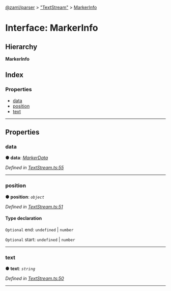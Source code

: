[@zaml/parser](../README.md) > ["TextStream"](../modules/_textstream_.md) > [MarkerInfo](../interfaces/_textstream_.markerinfo.md)

# Interface: MarkerInfo

## Hierarchy

**MarkerInfo**

## Index

### Properties

* [data](_textstream_.markerinfo.md#data)
* [position](_textstream_.markerinfo.md#position)
* [text](_textstream_.markerinfo.md#text)

---

## Properties

<a id="data"></a>

###  data

**● data**: *[MarkerData](../modules/_textstream_.md#markerdata)*

*Defined in [TextStream.ts:55](https://github.com/nexushubs/zaml-lang/blob/a042eb7/packages/zaml-parser/src/TextStream.ts#L55)*

___
<a id="position"></a>

###  position

**● position**: *`object`*

*Defined in [TextStream.ts:51](https://github.com/nexushubs/zaml-lang/blob/a042eb7/packages/zaml-parser/src/TextStream.ts#L51)*

#### Type declaration

`Optional`  end:  `undefined` &#124; `number`

`Optional`  start:  `undefined` &#124; `number`

___
<a id="text"></a>

###  text

**● text**: *`string`*

*Defined in [TextStream.ts:50](https://github.com/nexushubs/zaml-lang/blob/a042eb7/packages/zaml-parser/src/TextStream.ts#L50)*

___

